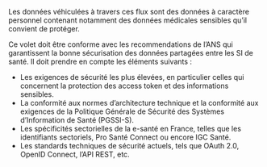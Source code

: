 Les données véhiculées à travers ces flux sont des données à caractère personnel contenant notamment des données médicales sensibles qu’il convient de protéger.

Ce volet doit être conforme avec les recommendations de l’ANS qui garantissent la bonne sécurisation des données partagées entre les SI de santé. Il doit prendre en compte les éléments suivants :

- Les exigences de sécurité les plus élevées, en particulier celles qui concernent la protection des access token et des informations sensibles.
- La conformité aux normes d’architecture technique et la conformité aux exigences de la Politique Générale de Sécurité des Systèmes d’Information de Santé (PGSSI-S).
- Les spécificités sectorielles de la e-santé en France, telles que les identifiants sectoriels, Pro Santé Connect ou encore IGC Santé.
- Les standards techniques de sécurité actuels, tels que OAuth 2.0, OpenID Connect, l’API REST, etc.
